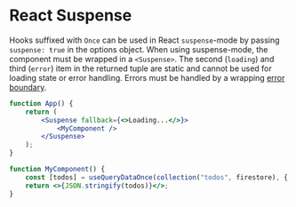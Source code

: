 # React Suspense

Hooks suffixed with `Once` can be used in React `suspense`-mode by passing `suspense: true` in the options object. When using suspense-mode, the component must be wrapped in a `<Suspense>`. The second (`loading`) and third (`error`) item in the returned tuple are static and cannot be used for loading state or error handling. Errors must be handled by a wrapping [error boundary](https://react.dev/reference/react/Component#catching-rendering-errors-with-an-error-boundary).

```jsx
function App() {
    return (
        <Suspense fallback={<>Loading...</>}>
            <MyComponent />
        </Suspense>
    );
}

function MyComponent() {
    const [todos] = useQueryDataOnce(collection("todos", firestore), { suspense: true });
    return <>{JSON.stringify(todos)}</>;
}
```
